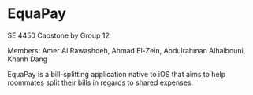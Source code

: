 # EquaPay
SE 4450 Capstone by Group 12

Members:
Amer Al Rawashdeh, Ahmad El-Zein, Abdulrahman Alhalbouni, Khanh Dang

EquaPay is a bill-splitting application native to iOS that aims to help roommates split their bills in regards to shared expenses.
